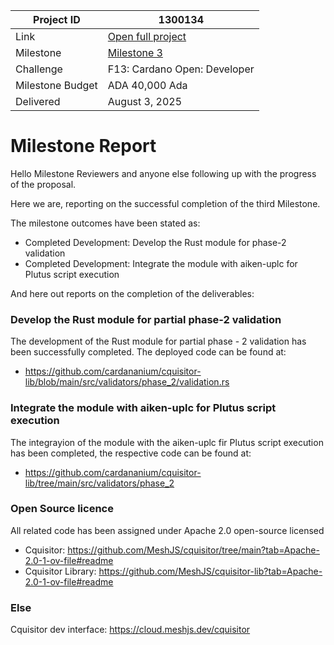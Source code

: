 |Project ID|1300134|
|-----------|-------------|
|Link|[Open full project](https://projectcatalyst.io/funds/10/f13-cardano-open-developers/mesh-cquisitor-transaction-investigation-tool)|
|Milestone|[Milestone 3](https://milestones.projectcatalyst.io/projects/1300134/milestones/3)
|Challenge|F13: Cardano Open: Developer|
|Milestone Budget|ADA 40,000 Ada|
|Delivered|August 3, 2025|

# Milestone Report

Hello Milestone Reviewers and anyone else following up with the progress of the proposal.

Here we are, reporting on the successful completion of the third Milestone.

The milestone outcomes have been stated as:

- Completed Development: Develop the Rust module for phase-2 validation
- Completed Development: Integrate the module with aiken-uplc for Plutus script execution

And here out reports on the completion of the deliverables:

### Develop the Rust module for partial phase-2 validation
The development of the Rust module for partial phase - 2 validation has been successfully completed. The deployed code can be found at:
- https://github.com/cardananium/cquisitor-lib/blob/main/src/validators/phase_2/validation.rs

### Integrate the module with aiken-uplc for Plutus script execution
The integrayion of the module with the aiken-uplc fir Plutus script execution has been completed, the respective code can be found at:
- https://github.com/cardananium/cquisitor-lib/tree/main/src/validators/phase_2

### Open Source licence
All related code has been assigned under Apache 2.0 open-source licensed
- Cquisitor: https://github.com/MeshJS/cquisitor/tree/main?tab=Apache-2.0-1-ov-file#readme
- Cquisitor Library: https://github.com/MeshJS/cquisitor-lib?tab=Apache-2.0-1-ov-file#readme

### Else
Cquisitor dev interface: https://cloud.meshjs.dev/cquisitor
